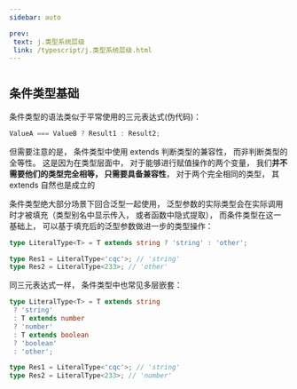 ```yaml
---
sidebar: auto

prev:
 text: j.类型系统层级
 link: /typescript/j.类型系统层级.html
---
```


#

## 条件类型基础

条件类型的语法类似于平常使用的三元表达式(伪代码)：

```typescript
ValueA === ValueB ? Result1 : Result2;
```

但需要注意的是， 条件类型中使用 extends 判断类型的兼容性， 而非判断类型的全等性。 这是因为在类型层面中，
对于能够进行赋值操作的两个变量， 我们**并不需要他们的类型完全相等， 只需要具备兼容性**， 对于两个完全相同的类型， 其 extends 自然也是成立的

条件类型绝大部分场景下回合泛型一起使用， 泛型参数的实际类型会在实际调用时才被填充（类型别名中显示传入， 或者函数中隐式提取）， 而条件类型在这一基础上，
可以基于填充后的泛型参数做进一步的类型操作：

```typescript
type LiteralType<T> = T extends string ? 'string' : 'other';

type Res1 = LiteralType<'cqc'>; // 'string'
type Res2 = LiteralType<233>; // 'other'
```

同三元表达式一样， 条件类型中也常见多层嵌套：

```typescript
type LiteralType<T> = T extends string
 ? 'string'
 : T extends number
 ? 'number'
 : T extends boolean
 ? 'boolean'
 : 'other';

type Res1 = LiteralType<'cqc'>; // 'string'
type Res2 = LiteralType<233>; // 'number'

```
